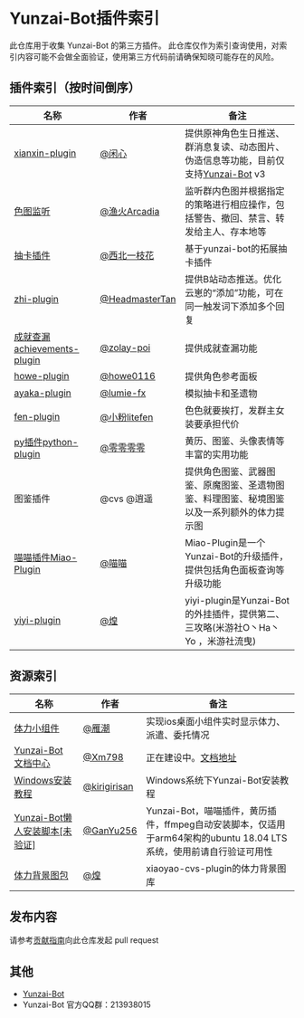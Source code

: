 # Yunzai-Bot插件索引

此仓库用于收集 Yunzai-Bot 的第三方插件。
此仓库仅作为索引查询使用，对索引内容可能不会做全面验证，使用第三方代码前请确保知晓可能存在的风险。


## 插件索引（按时间倒序）

<!-- 新内容请添加到首行 -->

| 名称 | 作者 | 备注 |
| --- | --- | --- |
|[xianxin-plugin](https://github.com/xianxincoder/xianxin-plugin)|[@闲心](https://github.com/xianxincoder)|提供原神角色生日推送、群消息复读、动态图片、伪造信息等功能，目前仅支持[Yunzai-Bot](https://github.com/Le-niao/Yunzai-Bot) v3|
|[色图监听](https://github.com/HiArcadia/PornpicListener)|[@渔火Arcadia](https://github.com/HiArcadia)|监听群内色图并根据指定的策略进行相应操作，包括警告、撤回、禁言、转发给主人、存本地等|
| [抽卡插件](https://github.com/Nwflower/gacha-plugin) | [@西北一枝花](https://github.com/Nwflower) | 基于yunzai-bot的拓展抽卡插件 |
| [zhi-plugin](https://github.com/HeadmasterTan/zhi-plugin) | [@HeadmasterTan](https://github.com/HeadmasterTan) | 提供B站动态推送。优化云崽的“添加”功能，可在同一触发词下添加多个回复 |
| [成就查漏achievements-plugin](https://github.com/zolay-poi/achievements-plugin) | [@zolay-poi](https://github.com/zolay-poi) | 提供成就查漏功能 |
| [howe-plugin](https://github.com/howe0116/howe-plugin) | [@howe0116](https://github.com/howe0116) | 提供角色参考面板 |
| [ayaka-plugin](https://github.com/lumie-fx/ayaka-plugin) | [@lumie-fx](https://github.com/lumie-fx) | 模拟抽卡和圣遗物 |
| [fen-plugin](https://github.com/litefen/fen-plugin) | [@小粉litefen](https://github.com/litefen) | 色色就要挨打，发群主女装要承担代价 |
| [py插件python-plugin](https://github.com/lcwf/python-plugin) | [@零零零零](https://github.com/lcwf) | 黄历、图鉴、头像表情等丰富的实用功能 |
| 图鉴插件 | @cvs @逍遥 | 提供角色图鉴、武器图鉴、原魔图鉴、圣遗物图鉴、料理图鉴、秘境图鉴以及一系列额外的体力提示图 |
| [喵喵插件Miao-Plugin](https://github.com/yoimiya-kokomi/miao-plugin) | [@喵喵](https://github.com/yoimiya-kokomi)| Miao-Plugin是一个Yunzai-Bot的升级插件，提供包括角色面板查询等升级功能 |
| [yiyi-plugin](https://github.com/cv-hunag/yiyi-plugin) | [@煌](https://github.com/cv-hunag) | yiyi-plugin是Yunzai-Bot的外挂插件，提供第二、三攻略(米游社O丶Ha丶Yo ，米游社流曳) |

<!-- 请不要在这里添加内容，请将内容添加到首行 -->



## 资源索引

| 名称 | 作者 | 备注 |
| --- | --- | --- |
| [体力小组件](https://github.com/OctoberCK/genshinhelper) | [@雁潮](https://github.com/OctoberCK) | 实现ios桌面小组件实时显示体力、派遣、委托情况 |
| [Yunzai-Bot 文档中心](https://github.com/Xm798/Yunzai-Bot-Docs) | [@Xm798](https://github.com/Xm798) | 正在建设中。[文档地址](https://docs.yunzai.org/) |
| [Windows安装教程](https://github.com/kirigirisan/Windows-Install-Yunzai-Bot) | [@kirigirisan](https://github.com/kirigirisan) | Windows系统下Yunzai-Bot安装教程 |
| [Yunzai-Bot懒人安装脚本[未验证]](https://github.com/GanYu256/Yunzai) | [@GanYu256](https://github.com/GanYu256/Yunzai/commits?author=GanYu256) | Yunzai-Bot，喵喵插件，黄历插件，ffmpeg自动安装脚本，仅适用于arm64架构的ubuntu 18.04 LTS系统，使用前请自行验证可用性|
| [体力背景图包](https://github.com/cv-hunag/BJT) | [@煌](https://github.com/cv-hunag) | xiaoyao-cvs-plugin的体力背景图库 |



## 发布内容

请参考[贡献指南](./CONTRIBUTING.md)向此仓库发起 pull request


## 其他

* [Yunzai-Bot](https://github.com/Le-niao/Yunzai-Bot)
* Yunzai-Bot 官方QQ群：213938015
